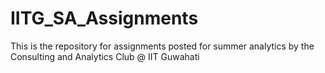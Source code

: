 # IITG_SA_Assignments

This is the repository for assignments posted for summer analytics by the Consulting and Analytics Club @ IIT Guwahati
